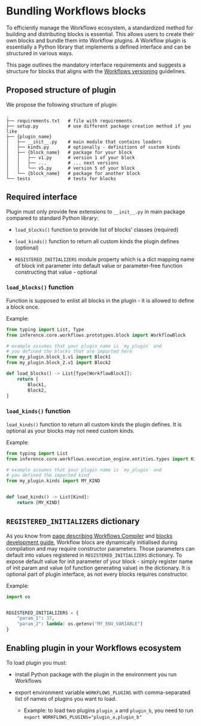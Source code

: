 # Bundling Workflows blocks

To efficiently manage the Workflows ecosystem, a standardized method for building and distributing blocks is 
essential. This allows users to create their own blocks and bundle them into Workflow plugins. A Workflow plugin 
is essentially a Python library that implements a defined interface and can be structured in various ways. 

This page outlines the mandatory interface requirements and suggests a structure for blocks that aligns with 
the [Workflows versioning](/workflows/versioning) guidelines.

## Proposed structure of plugin

We propose the following structure of plugin:

```
.
├── requirements.txt   # file with requirements
├── setup.py           # use different package creation method if you like
├── {plugin_name}
│   ├── __init__.py    # main module that contains loaders
│   ├── kinds.py       # optionally - definitions of custom kinds
│   ├── {block_name}   # package for your block
│   │   ├── v1.py      # version 1 of your block
│   │   ├── ...        # ... next versions
│   │   └── v5.py      # version 5 of your block
│   └── {block_name}   # package for another block
└── tests              # tests for blocks
```

## Required interface

Plugin must only provide few extensions to `__init__.py` in main package
compared to standard Python library:

* `load_blocks()` function to provide list of blocks' classes (required)

* `load_kinds()` function to return all custom kinds the plugin defines (optional)

* `REGISTERED_INITIALIZERS` module property which is a dict mapping name of block 
init parameter into default value or parameter-free function constructing that value - optional 


### `load_blocks()` function

Function is supposed to enlist all blocks in the plugin - it is allowed to define 
a block once.

Example:

```python
from typing import List, Type
from inference.core.workflows.prototypes.block import WorkflowBlock

# example assumes that your plugin name is `my_plugin` and
# you defined the blocks that are imported here
from my_plugin.block_1.v1 import Block1
from my_plugin.block_2.v1 import Block2

def load_blocks() -> List[Type[WorkflowBlock]]:
    return [
        Block1,
        Block2,
]
```

### `load_kinds()` function

`load_kinds()` function to return all custom kinds the plugin defines. It is optional as your blocks
may not need custom kinds.

Example:

```python
from typing import List
from inference.core.workflows.execution_engine.entities.types import Kind

# example assumes that your plugin name is `my_plugin` and
# you defined the imported kind
from my_plugin.kinds import MY_KIND


def load_kinds() -> List[Kind]:
    return [MY_KIND]
```


## `REGISTERED_INITIALIZERS` dictionary

As you know from [page describing Workflows Compiler](/workflows/workflows_compiler/) 
and [blocks development guide](/workflows/create_workflow_block/), Workflow
blocs are dynamically initialised during compilation and may require constructor 
parameters. Those parameters can default into values registered in `REGISTERED_INITIALIZERS`
dictionary. To expose default value for init parameter of your block - 
simply register name of init param and value (of function generating value) in the dictionary.
It is optional part of plugin interface, as not every blocks requires constructor.

Example:

```python
import os


REGISTERED_INITIALIZERS = {
    "param_1": 37,
    "param_2": lambda: os.getenv("MY_ENV_VARIABLE")
}
```

## Enabling plugin in your Workflows ecosystem

To load plugin you must:

* install Python package with the plugin in the environment you run Workflows

* export environment variable `WORKFLOWS_PLUGINS` with comma-separated list of names
of plugins you want to load. 
  
  * Example: to load two plugins `plugin_a` and `plugin_b`, you need to run 
  `export WORKFLOWS_PLUGINS="plugin_a,plugin_b"`
